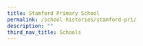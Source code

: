 ```yaml
---
title: Stamford Primary School
permalink: /school-histories/stamford-pri/
description: ""
third_nav_title: Schools
---
```



